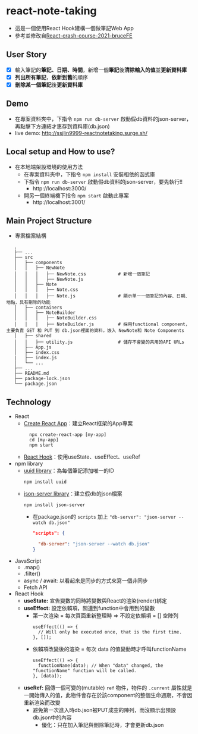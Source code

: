 # react-note-taking
 - 這是一個使用React Hook建構一個做筆記Web App
 - 參考並修改自[React-crash-course-2021-bruceFE](https://github.com/scps960740/React-crash-course-2021-bruceFE)

## User Story
 - [x] 輸入筆記的**筆記、日期、時間**，新增一個**筆記**後**清除輸入的值**並**更新資料庫**
 - [x] **列出所有筆記**，**依新到舊**的順序
 - [x] **刪除某一個筆記**後**更新資料庫**

## Demo
 - 在專案資料夾中，下指令 `npm run db-server` 啟動假db資料的json-server，再點擊下方連結才惠存到資料庫(db.json)
 - live demo: http://ssjlin9999-reactnotetaking.surge.sh/

## Local setup and How to use?
 - 在本地端架設環境的使用方法
    - 在專案資料夾中，下指令 `npm install` 安裝相依的函式庫
    - 下指令 `npm run db-server` 啟動假db資料的json-server，要先執行!!
       - http://localhost:3000/
    - 開另一個終端機下指令 `npm start` 啟動此專案
       - http://localhost:3001/

## Main Project Structure
 - 專案檔案結構
 ```
    .
    ├── ...
    ├── src
    │   ├── components
    │   │   ├── NewNote
    │   │   │   ├── NewNote.css            # 新增一個筆記
    │   │   │   ├── NewNote.js
    │   │   ├── Note
    │   │   │   ├── Note.css
    │   │   │   ├── Note.js                # 顯示單一一個筆記的內容、日期、地點，具有刪除的功能
    │   ├── containers
    │   │   ├── NoteBuilder
    │   │   │   ├── NoteBuilder.css
    │   │   │   ├── NoteBuilder.js         # 採用functional component，主要負責 GET 和 PUT 到 db.json裡面的資料，嵌入 NewNote和 Note Components
    │   ├── shared
    │   │   ├── utility.js                 # 儲存不會變的共用的API URLs
    │   ├── App.js
    │   ├── index.css
    |   ├── index.js 
    │   └── ...
    ├── ...
    ├── README.md
    ├── package-lock.json
    └── package.json
```

## Technology
 - React
    - [Create React App](https://github.com/facebook/create-react-app)：建立React框架的App專案
      ```properties
        npx create-react-app [my-app]
        cd [my-app]
        npm start
      ```
    - [React Hook](https://reactjs.org/docs/hooks-intro.html)：使用useState、useEffect、useRef
 - npm library
     - [uuid library](https://www.npmjs.com/package/uuid)：為每個筆記添加唯一的ID
       ```properties
       npm install uuid
       ```
     - [json-server library](https://www.npmjs.com/package/json-server)：建立假db的json檔案
       ```properties
       npm install json-server
       ```
        - 在package.json的 `scripts` 加上 `"db-server": "json-server --watch db.json" `
          ```json
          "scripts": {

            "db-server": "json-server --watch db.json" 
          }
          ```
 - JavaScript
    - .map()
    - .filter()
    - async / await: 以看起來是同步的方式來寫一個非同步
    - Fetch API
 - React Hook
    - **useState:** 宣告變數的同時將變數與React的渲染(render)綁定
    - **useEffect:** 設定依賴項，關連到function中會用到的變數
      - 第一次渲染 = 每次頁面重新整理時 => 不設定依賴項 = [] 空陣列 
        ```
        useEffect(() => {
          // Will only be executed once, that is the first time.
        }, []);
        ```
      - 依賴項改變後的渲染 = 每次 data 的值變動時才呼叫functionName
        ```
        useEffect(() => {
          functionName(data); // When "data" changed, the "functionName" function will be called.
        }, [data]);
        ```
    - **useRef:** 回傳一個可變的(mutable) `ref` 物件，物件的 `.current` 屬性就是一開始傳入的值，此物件會存在於該component的整個生命週期，不會因重新渲染而改變
       - 避免第一次進入時db.json被PUT成空的陣列，而沒顯示出預設db.json中的內容
          - 優化：只在加入筆記與刪除筆記時，才會更新db.json